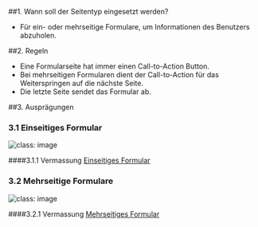 ##1. Wann soll der Seitentyp eingesetzt werden?
*   Für ein- oder mehrseitige Formulare, um Informationen des Benutzers abzuholen.

##2. Regeln
*   Eine Formularseite hat immer einen Call-to-Action Button.
*   Bei mehrseitigen Formularen dient der Call-to-Action für das Weiterspringen auf die nächste Seite.
*   Die letzte Seite sendet das Formular ab.

##3. Ausprägungen
### 3.1 Einseitiges Formular
![](https://raw.githubusercontent.com/sbb-design-systems/mdsd/master/page-types/3-form/images/MS03_einseitig.png 'class: image')

####3.1.1 Vermassung
[Einseitiges Formular](https://sbb.invisionapp.com/d/main#/console/14051805/323023909/inspect)

### 3.2 Mehrseitige Formulare
![](https://raw.githubusercontent.com/sbb-design-systems/mdsd/master/page-types/3-form/images/MS03_mehrseitig.png 'class: image')

####3.2.1 Vermassung
[Mehrseitiges Formular](https://sbb.invisionapp.com/d/main#/console/14051805/323023910/inspect)